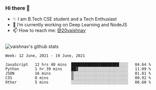 ### Hi there 👋

<!--
**vaishnav-197/vaishnav-197** is a ✨ _special_ ✨ repository because its `README.md` (this file) appears on your GitHub profile.

Here are some ideas to get you started:
-->

- ✨ I am B.Tech CSE student and a Tech Enthusiast
- 🔭 I’m currently working on Deep Learning and NodeJS
- 📫 How to reach me: [@20vaishnav](https://twitter.com/20vaishnav)


<img src="https://github.com/vaishnav-197/vaishnav-197/blob/main/images/stat.svg" alt=""/>


![vaishnav's github stats](https://github-readme-stats.vercel.app/api?username=vaishnav-197&show_icons=true&theme=dark&count_private=true)



<!--START_SECTION:waka-->
```text
Week: 12 June, 2021 - 19 June, 2021

JavaScript   12 hrs 40 mins  █████████████████████░░░░   84.64 % 
Python       1 hr 39 mins    ██▓░░░░░░░░░░░░░░░░░░░░░░   11.09 % 
JSON         16 mins         ▒░░░░░░░░░░░░░░░░░░░░░░░░   01.81 % 
CSS          8 mins          ▒░░░░░░░░░░░░░░░░░░░░░░░░   00.92 % 
Other        5 mins          ░░░░░░░░░░░░░░░░░░░░░░░░░   00.60 % 
```
<!--END_SECTION:waka-->
